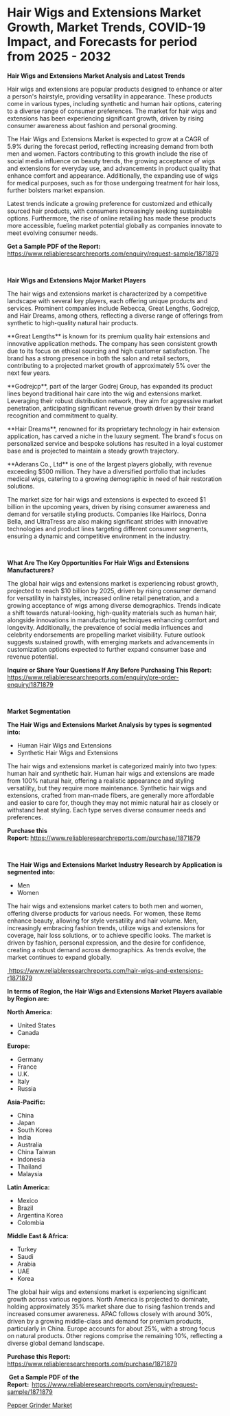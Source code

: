 <p><h1>Hair Wigs and Extensions Market Growth, Market Trends, COVID-19 Impact, and Forecasts for period from 2025 - 2032</h1></p><p><strong>Hair Wigs and Extensions Market Analysis and Latest Trends</strong></p>
<p><p>Hair wigs and extensions are popular products designed to enhance or alter a person's hairstyle, providing versatility in appearance. These products come in various types, including synthetic and human hair options, catering to a diverse range of consumer preferences. The market for hair wigs and extensions has been experiencing significant growth, driven by rising consumer awareness about fashion and personal grooming.</p><p>The Hair Wigs and Extensions Market is expected to grow at a CAGR of 5.9% during the forecast period, reflecting increasing demand from both men and women. Factors contributing to this growth include the rise of social media influence on beauty trends, the growing acceptance of wigs and extensions for everyday use, and advancements in product quality that enhance comfort and appearance. Additionally, the expanding use of wigs for medical purposes, such as for those undergoing treatment for hair loss, further bolsters market expansion. </p><p>Latest trends indicate a growing preference for customized and ethically sourced hair products, with consumers increasingly seeking sustainable options. Furthermore, the rise of online retailing has made these products more accessible, fueling market potential globally as companies innovate to meet evolving consumer needs.</p></p>
<p><strong>Get a Sample PDF of the Report:&nbsp;</strong> <a href="https://www.reliableresearchreports.com/enquiry/request-sample/1871879?utm_campaign=2227&utm_medium=2&utm_source=Github&utm_content=ia&utm_term=05022025&utm_id=hair-wigs-and-extensions">https://www.reliableresearchreports.com/enquiry/request-sample/1871879</a></p>
<p>&nbsp;</p>
<p><strong>Hair Wigs and Extensions Major Market Players</strong></p>
<p><p>The hair wigs and extensions market is characterized by a competitive landscape with several key players, each offering unique products and services. Prominent companies include Rebecca, Great Lengths, Godrejcp, and Hair Dreams, among others, reflecting a diverse range of offerings from synthetic to high-quality natural hair products.</p><p>**Great Lengths** is known for its premium quality hair extensions and innovative application methods. The company has seen consistent growth due to its focus on ethical sourcing and high customer satisfaction. The brand has a strong presence in both the salon and retail sectors, contributing to a projected market growth of approximately 5% over the next few years.</p><p>**Godrejcp**, part of the larger Godrej Group, has expanded its product lines beyond traditional hair care into the wig and extensions market. Leveraging their robust distribution network, they aim for aggressive market penetration, anticipating significant revenue growth driven by their brand recognition and commitment to quality.</p><p>**Hair Dreams**, renowned for its proprietary technology in hair extension application, has carved a niche in the luxury segment. The brand's focus on personalized service and bespoke solutions has resulted in a loyal customer base and is projected to maintain a steady growth trajectory.</p><p>**Aderans Co., Ltd** is one of the largest players globally, with revenue exceeding $500 million. They have a diversified portfolio that includes medical wigs, catering to a growing demographic in need of hair restoration solutions.</p><p>The market size for hair wigs and extensions is expected to exceed $1 billion in the upcoming years, driven by rising consumer awareness and demand for versatile styling products. Companies like Hairlocs, Donna Bella, and UltraTress are also making significant strides with innovative technologies and product lines targeting different consumer segments, ensuring a dynamic and competitive environment in the industry.</p></p>
<p>&nbsp;</p>
<p><strong>What Are The Key Opportunities For Hair Wigs and Extensions Manufacturers?</strong></p>
<p><p>The global hair wigs and extensions market is experiencing robust growth, projected to reach $10 billion by 2025, driven by rising consumer demand for versatility in hairstyles, increased online retail penetration, and a growing acceptance of wigs among diverse demographics. Trends indicate a shift towards natural-looking, high-quality materials such as human hair, alongside innovations in manufacturing techniques enhancing comfort and longevity. Additionally, the prevalence of social media influences and celebrity endorsements are propelling market visibility. Future outlook suggests sustained growth, with emerging markets and advancements in customization options expected to further expand consumer base and revenue potential.</p></p>
<p><strong>Inquire or Share Your Questions If Any Before Purchasing This Report:</strong> <a href="https://www.reliableresearchreports.com/enquiry/pre-order-enquiry/1871879?utm_campaign=2227&utm_medium=2&utm_source=Github&utm_content=ia&utm_term=05022025&utm_id=hair-wigs-and-extensions">https://www.reliableresearchreports.com/enquiry/pre-order-enquiry/1871879</a></p>
<p>&nbsp;</p>
<p><strong>Market Segmentation</strong></p>
<p><strong>The Hair Wigs and Extensions Market Analysis by types is segmented into:</strong></p>
<p><ul><li>Human Hair Wigs and Extensions</li><li>Synthetic Hair Wigs and Extensions</li></ul></p>
<p><p>The hair wigs and extensions market is categorized mainly into two types: human hair and synthetic hair. Human hair wigs and extensions are made from 100% natural hair, offering a realistic appearance and styling versatility, but they require more maintenance. Synthetic hair wigs and extensions, crafted from man-made fibers, are generally more affordable and easier to care for, though they may not mimic natural hair as closely or withstand heat styling. Each type serves diverse consumer needs and preferences.</p></p>
<p><strong>Purchase this Report:&nbsp;</strong><a href="https://www.reliableresearchreports.com/purchase/1871879?utm_campaign=2227&utm_medium=2&utm_source=Github&utm_content=ia&utm_term=05022025&utm_id=hair-wigs-and-extensions">https://www.reliableresearchreports.com/purchase/1871879</a></p>
<p>&nbsp;</p>
<p><strong>The Hair Wigs and Extensions Market Industry Research by Application is segmented into:</strong></p>
<p><ul><li>Men</li><li>Women</li></ul></p>
<p><p>The hair wigs and extensions market caters to both men and women, offering diverse products for various needs. For women, these items enhance beauty, allowing for style versatility and hair volume. Men, increasingly embracing fashion trends, utilize wigs and extensions for coverage, hair loss solutions, or to achieve specific looks. The market is driven by fashion, personal expression, and the desire for confidence, creating a robust demand across demographics. As trends evolve, the market continues to expand globally.</p></p>
<p><a href="https://www.reliableresearchreports.com/hair-wigs-and-extensions-r1871879?utm_campaign=2227&utm_medium=2&utm_source=Github&utm_content=ia&utm_term=05022025&utm_id=hair-wigs-and-extensions">&nbsp;https://www.reliableresearchreports.com/hair-wigs-and-extensions-r1871879</a></p>
<p><strong>In terms of Region, the Hair Wigs and Extensions Market Players available by Region are:</strong></p>
<p>
    <p> <strong> North America: </strong>
        <ul>
            <li>United States</li>
            <li>Canada</li>
        </ul>
        </p> 
    <p> <strong> Europe: </strong>
        <ul>
            <li>Germany</li>
            <li>France</li>
            <li>U.K.</li>
            <li>Italy</li>
            <li>Russia</li>
        </ul>
        </p> 
    <p> <strong> Asia-Pacific: </strong>
        <ul>
            <li>China</li>
            <li>Japan</li>
            <li>South Korea</li>
            <li>India</li>
            <li>Australia</li>
            <li>China Taiwan</li>
            <li>Indonesia</li>
            <li>Thailand</li>
            <li>Malaysia</li>
        </ul>
        </p> 
    <p> <strong> Latin America: </strong>
        <ul>
            <li>Mexico</li>
            <li>Brazil</li>
            <li>Argentina Korea</li>
            <li>Colombia</li>
        </ul>
        </p> 
    <p> <strong> Middle East & Africa: </strong>
        <ul>
            <li>Turkey</li>
            <li>Saudi</li>
            <li>Arabia</li>
            <li>UAE</li>
            <li>Korea</li>
        </ul>
    </p>
    </p>
<p><p>The global hair wigs and extensions market is experiencing significant growth across various regions. North America is projected to dominate, holding approximately 35% market share due to rising fashion trends and increased consumer awareness. APAC follows closely with around 30%, driven by a growing middle-class and demand for premium products, particularly in China. Europe accounts for about 25%, with a strong focus on natural products. Other regions comprise the remaining 10%, reflecting a diverse global demand landscape.</p></p>
<p><strong>Purchase this Report: </strong><a href="https://www.reliableresearchreports.com/purchase/1871879?utm_campaign=2227&utm_medium=2&utm_source=Github&utm_content=ia&utm_term=05022025&utm_id=hair-wigs-and-extensions">https://www.reliableresearchreports.com/purchase/1871879</a></p>
<p>&nbsp;<strong>Get a Sample PDF of the Report:&nbsp;&nbsp;</strong><a href="https://www.reliableresearchreports.com/enquiry/request-sample/1871879?utm_campaign=2227&utm_medium=2&utm_source=Github&utm_content=ia&utm_term=05022025&utm_id=hair-wigs-and-extensions">https://www.reliableresearchreports.com/enquiry/request-sample/1871879</a></p>
<p><strong></strong></p>
<p><p><a href="https://github.com/tambraunrue691969/Market-Research-Report-List-1/blob/main/pepper-grinder-market.md?utm_campaign=2227&utm_medium=2&utm_source=Github&utm_content=ia&utm_term=05022025&utm_id=hair-wigs-and-extensions">Pepper Grinder Market</a></p></p>